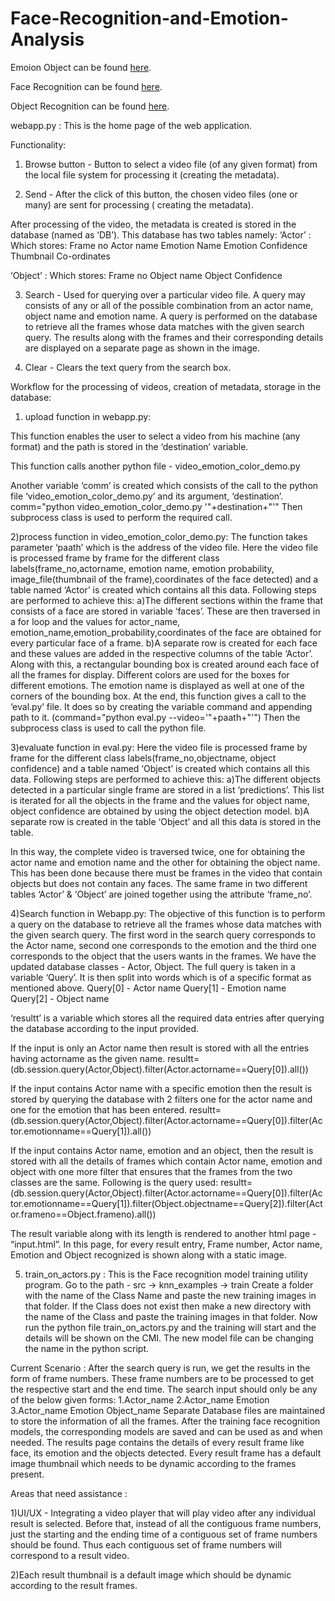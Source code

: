 # Face-Recognition-and-Emotion-Analysis

Emoion Object can be found [here](https://github.com/oarriaga/face_classification).

Face Recognition can be found [here](https://github.com/ageitgey/face_recognition).

Object Recognition can be found [here](https://github.com/devicehive/devicehive-video-analysis).


webapp.py : This is the home page of the web application.



Functionality:
1) Browse button - Button to select a video file (of any given format) from the local file system for processing it (creating the metadata).

2) Send - After the click of this button, the chosen video files (one or many) are sent for processing ( creating the metadata).

After processing of the video, the metadata is created is stored in the database (named as ‘DB’). 
This database has two tables namely: 
‘Actor’ : Which stores:
Frame no
Actor name
Emotion Name
Emotion Confidence
Thumbnail
Co-ordinates

‘Object’ : Which stores:
Frame no
Object name
Object Confidence



3) Search - Used for querying over a particular video file. A query may consists of any or all of the possible combination from an actor name, object name and emotion name.
A query is performed on the database to retrieve all the frames whose data matches with the given search query. The results along with the frames and their corresponding details are displayed on a separate page as shown in the image.

4) Clear - Clears the text query from the search box.



Workflow for the processing of videos, creation of metadata, storage in the database:
    
1) upload function in webapp.py:

This function enables the user to select a video from his machine (any format) and the path is stored in the ‘destination’ variable.

This function calls another python file - video_emotion_color_demo.py

Another variable ‘comm’ is created which consists of the call to the python file ‘video_emotion_color_demo.py’ and its argument, ‘destination’.
comm="python video_emotion_color_demo.py '"+destination+"'"
Then subprocess class is used to perform the required call.

2)process function in video_emotion_color_demo.py:
    The function takes parameter ‘paath’ which is the address of the video file. Here the video file is processed frame by frame for the different class labels(frame_no,actorname, emotion name, emotion probability, image_file(thumbnail of the frame),coordinates of the face detected) and a table named ‘Actor’ is created which contains all this data.
Following steps are performed to achieve this:
a)The different sections within the frame that consists of a face are stored in variable ‘faces’. These are then traversed in a for loop and the values for actor_name, emotion_name,emotion_probability,coordinates of the face are obtained for every particular face of a frame.
b)A separate row is created for each face and these values are added in the respective columns of the table ‘Actor’.
Along with this, a rectangular bounding box is created around each face of all the frames for display. Different colors are used for the boxes for different emotions. The emotion name is displayed as well at one of the corners of the bounding box.
At the end, this function gives a call to the ‘eval.py’ file. It does so by creating the variable command and appending path to it. (command="python eval.py --video='"+paath+"'")
Then the subprocess class is used to call the python file.

3)evaluate function in eval.py:
Here the video file is processed frame by frame for the different class labels(frame_no,objectname, object confidence) and a table named ‘Object’ is created which contains all this data.
Following steps are performed to achieve this:
a)The different objects detected in a particular single frame are stored in a list ‘predictions’. This list is iterated for all the objects in the frame and the values for object name, object confidence are obtained by using the object detection model.
b)A separate row is created in the table ‘Object’ and all this data is stored in the table.



In this way, the complete video is traversed twice, one for obtaining the actor name and emotion name and the other for obtaining the object name. This has been done because there must be frames in the video that contain objects but does not contain any faces. The same frame in two different tables ‘Actor’ & ‘Object’ are joined together using the attribute ‘frame_no’.

4)Search function in Webapp.py:
    The objective of this function is to perform a query on the database to retrieve all the frames whose data matches with the given search query. The first word in the search query corresponds to the Actor name, second one corresponds to the emotion and the third one corresponds to the object that the users wants in the frames. We have the updated database classes - Actor, Object. The full query is taken in a variable ‘Query’. It is then split into words which is of a specific format as mentioned above. 
    Query[0] - Actor name
Query[1] - Emotion name
    Query[2] - Object name

‘resultt’ is a variable which stores all the required data entries after querying the database according to the input provided. 

If the input is only an Actor name then result is stored with all the entries having actorname as the given name.
resultt=(db.session.query(Actor,Object).filter(Actor.actorname==Query[0]).all())


If the input contains Actor name with a specific emotion then the result is stored by querying the database with 2 filters one for the actor name and one for the emotion that has been entered.
resultt=(db.session.query(Actor,Object).filter(Actor.actorname==Query[0]).filter(Actor.emotionname==Query[1]).all())    

If the input contains Actor name, emotion and an object, then the result is stored with all the details of frames which contain Actor name, emotion and object with one more filter that ensures that the frames from the two classes are the same. Following is the query used:
resultt=(db.session.query(Actor,Object).filter(Actor.actorname==Query[0]).filter(Actor.emotionname==Query[1]).filter(Object.objectname==Query[2]).filter(Actor.frameno==Object.frameno).all()) 

The result variable along with its length is rendered to another html page - “input.html”.
In this page, for every result entry, Frame number, Actor name,  Emotion and Object recognized is shown along with a static image.

 5) train_on_actors.py :
    This is the Face recognition model training utility program.
Go to the path -   src → knn_examples → train
Create a folder with the name of the Class Name and paste the new training images in that folder. If the Class does not exist then make a new directory with the name of the Class and paste the training images in that folder.
Now run the python file train_on_actors.py and the training will start and the details will be shown on the CMI. The new model file can be changing the name in the python script. 


Current Scenario :
	After the search query is run, we get the results in the form of frame numbers. These frame numbers are to be processed to get the respective start and the end time. The search input should only be any of the below given forms: 
	1.Actor_name
	2.Actor_name <space> Emotion
	3.Actor_name <space> Emotion <space> Object_name 
Separate Database files are maintained to store the information of all the frames.
After the training face recognition models, the corresponding models are saved and can be used as and when needed. 
The results page contains the details of every result frame like face, its emotion and the objects detected.
Every result frame has a default image thumbnail which needs to be dynamic according to  the frames present. 


Areas that need assistance :

1)UI/UX - Integrating a video player that will play video after any individual result is selected. Before that, instead of all the contiguous frame numbers, just the starting and the ending time of a contiguous set of frame numbers should be found. Thus each contiguous set of frame numbers will correspond to a result video. 

2)Each result thumbnail is a default image which should be dynamic according to the result frames.

    

